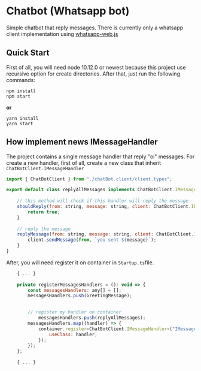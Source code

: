 # Chatbot (Whatsapp bot)
Simple chatbot that reply messages. 
There is currently only a whatsapp client implementation using [whatsapp-web.js](https://github.com/pedroslopez/whatsapp-web.js)

## Quick Start

First of all, you will need node 10.12.0 or newest because this project use recursive option for create directories.
After that, just run the following commands:

```
npm install
npm start
```

**or**

```
yarn install
yarn start
```

## How implement news IMessageHandler

The project contains a single message handler that reply "oi" messages.
For create a new handler, first of all, create a new class that inherit `ChatBotClient.IMessageHandler`

```javascript
import { ChatBotClient } from "./chatBot.client/client.types";

export default class replyAllMessages implements ChatBotClient.IMessageHandler {
  
	// this method will check if this handler will reply the message
	shouldReply(from: string, message: string, client: ChatBotClient.IBotClient): boolean {
		return true;
	}
  
	// reply the message
	replyMessage(from: string, message: string, client: ChatBotClient.IBotClient): void {
		client.sendMessage(from, `you sent ${message}`);
	}
}
```

After, you will need register it on container in `Startup.ts`file.

```javascript
	{ ... }
  
	private registerMessagesHandlers = (): void => {
		const messagesHandlers: any[] = [];
		messagesHandlers.push(GreetingMessage);
    

		// register my handler on container
    		messagesHandlers.push(replyAllMessages);
		messagesHandlers.map((handler) => {
			container.register<ChatBotClient.IMessageHandler>("IMessageHandler", {
				useClass: handler,
			});
		});
	};
	
  	{ ... }
```
